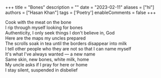 +++
title = "Bones"
description = ""
date = "2023-02-11"
aliases = ["hi"]
authors = ["Hasan Khan"]
tags = ['Poetry']
enableComments = false
+++

Cook with the meat on the bone \
I rip through myself looking for bones \
Authenticity, I only seek things I don't believe in, God \
Here are the maps my uncles prepared   
The scrolls soak in tea until the borders disappear into milk \
I tell other people who they are not so that I can name myself  
It's what I've always wanted — a new name \
Same skin, new bones, white milk, home \
My uncle asks if I pray for here or home \
I stay silent, suspended in disbelief 